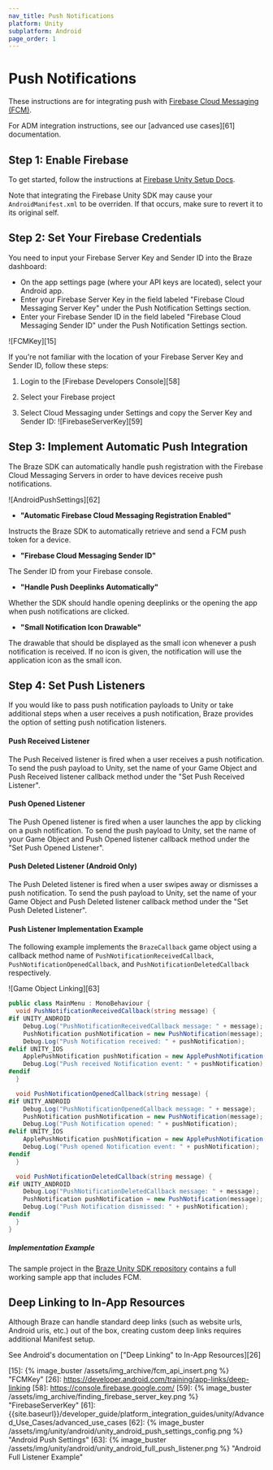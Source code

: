 ```yaml
---
nav_title: Push Notifications
platform: Unity
subplatform: Android
page_order: 1
---
```

# Push Notifications

These instructions are for integrating push with [Firebase Cloud Messaging (FCM)][9].

For ADM integration instructions, see our [advanced use cases][61] documentation.

## Step 1: Enable Firebase

To get started, follow the instructions at [Firebase Unity Setup Docs][11].

Note that integrating the Firebase Unity SDK may cause your `AndroidManifest.xml` to be overriden. If that occurs, make sure to revert it to its original self.

## Step 2: Set Your Firebase Credentials

You need to input your Firebase Server Key and Sender ID into the Braze dashboard:

* On the app settings page (where your API keys are located), select your Android app.
* Enter your Firebase Server Key in the field labeled "Firebase Cloud Messaging Server Key" under the Push Notification Settings section.
* Enter your Firebase Sender ID in the field labeled "Firebase Cloud Messaging Sender ID" under the Push Notification Settings section.

![FCMKey][15]

If you're not familiar with the location of your Firebase Server Key and Sender ID, follow these steps:

1. Login to the [Firebase Developers Console][58]

2. Select your Firebase project

3. Select Cloud Messaging under Settings and copy the Server Key and Sender ID:
![FirebaseServerKey][59]

## Step 3: Implement Automatic Push Integration

The Braze SDK can automatically handle push registration with the Firebase Cloud Messaging Servers in order to have devices receive push notifications.

![AndroidPushSettings][62]

- **"Automatic Firebase Cloud Messaging Registration Enabled"**

Instructs the Braze SDK to automatically retrieve and send a FCM push token for a device. 

- **"Firebase Cloud Messaging Sender ID"**

The Sender ID from your Firebase console.

- **"Handle Push Deeplinks Automatically"**

Whether the SDK should handle opening deeplinks or the opening the app when push notifications are clicked.

- **"Small Notification Icon Drawable"**

The drawable that should be displayed as the small icon whenever a push notification is received. If no icon is given, the notification will use the application icon as the small icon.

## Step 4: Set Push Listeners

If you would like to pass push notification payloads to Unity or take additional steps when a user receives a push notification, Braze provides the option of setting push notification listeners.

#### Push Received Listener

The Push Received listener is fired when a user receives a push notification. To send the push payload to Unity, set the name of your Game Object and Push Received listener callback method under the "Set Push Received Listener".

#### Push Opened Listener

The Push Opened listener is fired when a user launches the app by clicking on a push notification. To send the push payload to Unity, set the name of your Game Object and Push Opened listener callback method under the "Set Push Opened Listener".

#### Push Deleted Listener (Android Only)

The Push Deleted listener is fired when a user swipes away or dismisses a push notification. To send the push payload to Unity, set the name of your Game Object and Push Deleted listener callback method under the "Set Push Deleted Listener".

#### Push Listener Implementation Example

The following example implements the `BrazeCallback` game object using a callback method name of `PushNotificationReceivedCallback`, `PushNotificationOpenedCallback`, and `PushNotificationDeletedCallback` respectively.

![Game Object Linking][63]

```csharp
public class MainMenu : MonoBehaviour {
  void PushNotificationReceivedCallback(string message) {
#if UNITY_ANDROID
    Debug.Log("PushNotificationReceivedCallback message: " + message);
    PushNotification pushNotification = new PushNotification(message);
    Debug.Log("Push Notification received: " + pushNotification);   
#elif UNITY_IOS
    ApplePushNotification pushNotification = new ApplePushNotification(message);
    Debug.Log("Push received Notification event: " + pushNotification);   
#endif  
  }

  void PushNotificationOpenedCallback(string message) {
#if UNITY_ANDROID
    Debug.Log("PushNotificationOpenedCallback message: " + message);
    PushNotification pushNotification = new PushNotification(message);
    Debug.Log("Push Notification opened: " + pushNotification);  
#elif UNITY_IOS
    ApplePushNotification pushNotification = new ApplePushNotification(message);
    Debug.Log("Push opened Notification event: " + pushNotification);   
#endif  
  }

  void PushNotificationDeletedCallback(string message) {
#if UNITY_ANDROID
    Debug.Log("PushNotificationDeletedCallback message: " + message);
    PushNotification pushNotification = new PushNotification(message);
    Debug.Log("Push Notification dismissed: " + pushNotification);  
#endif
  }
}
```

##### Implementation Example

The sample project in the [Braze Unity SDK repository][13] contains a full working sample app that includes FCM.

## Deep Linking to In-App Resources

Although Braze can handle standard deep links (such as website urls, Android uris, etc.) out of the box, creating custom deep links requires additional Manifest setup.

See Android's documentation on ["Deep Linking" to In-App Resources][26]

[8]: {{site.baseurl}}/developer_guide/platform_integration_guides/android/push_notifications/troubleshooting/
[9]: https://firebase.google.com/docs/cloud-messaging/
[11]: https://firebase.google.com/docs/unity/setup
[12]: https://firebase.google.com/docs/android/setup
[13]: https://github.com/Appboy/appboy-unity-sdk/tree/master/unity-samples
[15]: {% image_buster /assets/img_archive/fcm_api_insert.png %} "FCMKey"
[26]: https://developer.android.com/training/app-links/deep-linking
[58]: https://console.firebase.google.com/
[59]: {% image_buster /assets/img_archive/finding_firebase_server_key.png %} "FirebaseServerKey"
[61]: {{site.baseurl}}/developer_guide/platform_integration_guides/unity/Advanced_Use_Cases/advanced_use_cases
[62]: {% image_buster /assets/img/unity/android/unity_android_push_settings_config.png %} "Android Push Settings"
[63]: {% image_buster /assets/img/unity/android/unity_android_full_push_listener.png %} "Android Full Listener Example"

